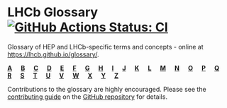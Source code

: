 # LHCb Glossary   [![GitHub Actions Status: CI](https://github.com/lhcb/glossary/actions/workflows/gitbook-action.yml/badge.svg)](https://github.com/lhcb/glossary/actions)

Glossary of HEP and LHCb-specific terms and concepts - online at <https://lhcb.github.io/glossary/>.


[**A**](glossary/A.md)&nbsp;&nbsp;&nbsp;&nbsp;
[**B**](glossary/B.md)&nbsp;&nbsp;&nbsp;&nbsp;
[**C**](glossary/C.md)&nbsp;&nbsp;&nbsp;&nbsp;
[**D**](glossary/D.md)&nbsp;&nbsp;&nbsp;&nbsp;
[**E**](glossary/E.md)&nbsp;&nbsp;&nbsp;&nbsp;
[**F**](glossary/F.md)&nbsp;&nbsp;&nbsp;&nbsp;
[**G**](glossary/G.md)&nbsp;&nbsp;&nbsp;&nbsp;
[**H**](glossary/H.md)&nbsp;&nbsp;&nbsp;&nbsp;
[**I**](glossary/I.md)&nbsp;&nbsp;&nbsp;&nbsp;
[**J**](glossary/J.md)&nbsp;&nbsp;&nbsp;&nbsp;
[**K**](glossary/K.md)&nbsp;&nbsp;&nbsp;&nbsp;
[**L**](glossary/L.md)&nbsp;&nbsp;&nbsp;&nbsp;
[**M**](glossary/M.md)&nbsp;&nbsp;&nbsp;&nbsp;
[**N**](glossary/N.md)&nbsp;&nbsp;&nbsp;&nbsp;
[**O**](glossary/O.md)&nbsp;&nbsp;&nbsp;&nbsp;
[**P**](glossary/P.md)&nbsp;&nbsp;&nbsp;&nbsp;
[**Q**](glossary/Q.md)&nbsp;&nbsp;&nbsp;&nbsp;
[**R**](glossary/R.md)&nbsp;&nbsp;&nbsp;&nbsp;
[**S**](glossary/S.md)&nbsp;&nbsp;&nbsp;&nbsp;
[**T**](glossary/T.md)&nbsp;&nbsp;&nbsp;&nbsp;
[**U**](glossary/U.md)&nbsp;&nbsp;&nbsp;&nbsp;
[**V**](glossary/V.md)&nbsp;&nbsp;&nbsp;&nbsp;
[**W**](glossary/W.md)&nbsp;&nbsp;&nbsp;&nbsp;
[**X**](glossary/X.md)&nbsp;&nbsp;&nbsp;&nbsp;
[**Y**](glossary/Y.md)&nbsp;&nbsp;&nbsp;&nbsp;
[**Z**](glossary/Z.md)


Contributions to the glossary are highly encouraged. Please see the
[contributing guide](https://github.com/lhcb/glossary/blob/master/CONTRIBUTING.md) on the [GitHub repository](https://github.com/lhcb/glossary) for details.
